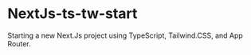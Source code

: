 # NextJs-ts-tw-start
Starting a new Next.Js project using TypeScript, Tailwind.CSS, and App Router.
